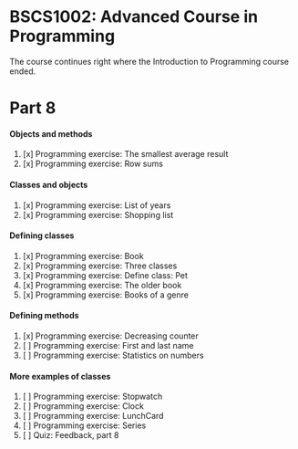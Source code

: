 # BSCS1002: Advanced Course in Programming

The course continues right where the Introduction to Programming course ended.

# Part 8

#### Objects and methods
1. [x] Programming exercise: The smallest average result
2. [x] Programming exercise: Row sums
#### Classes and objects
1. [x] Programming exercise: List of years
2. [x] Programming exercise: Shopping list
#### Defining classes
1. [x] Programming exercise: Book
2. [x] Programming exercise: Three classes
3. [x] Programming exercise: Define class: Pet
4. [x] Programming exercise: The older book
5. [x] Programming exercise: Books of a genre
#### Defining methods
1. [x] Programming exercise: Decreasing counter
2. [ ] Programming exercise: First and last name
3. [ ] Programming exercise: Statistics on numbers
#### More examples of classes
1. [ ] Programming exercise: Stopwatch
2. [ ] Programming exercise: Clock
3. [ ] Programming exercise: LunchCard
4. [ ] Programming exercise: Series
5. [ ] Quiz: Feedback, part 8